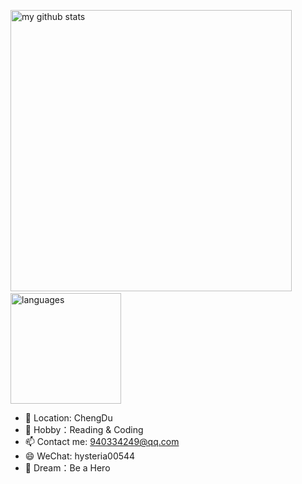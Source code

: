 <p align="left">
  <img src="https://github-readme-stats.vercel.app/api?username=syaojun&show_icons=true&theme=tokyonight" alt="my github stats" width="450"/>&nbsp;
  <img src="https://github-readme-stats.vercel.app/api/top-langs/?username=syaojun&layout=compact&theme=tokyonight" alt="languages" height="177">
</p>


- 🔭 Location: ChengDu
- 🌱 Hobby：Reading & Coding
- 📫 Contact me: 940334249@qq.com
- 😄 WeChat: hysteria00544
- 🌙 Dream：Be a Hero
